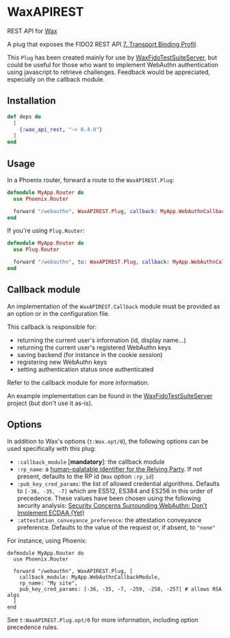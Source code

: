 # WaxAPIREST

REST API for [Wax](https://github.com/tanguilp/wax)

A plug that exposes the FIDO2 REST API
[7. Transport Binding Profil](https://fidoalliance.org/specs/fido-v2.0-rd-20180702/fido-server-v2.0-rd-20180702.html#transport-binding-profile).

This `Plug` has been created mainly for use by
[WaxFidoTestSuiteServer](https://github.com/tanguilp/wax_fido_test_suite_server), but
could be useful for those who want to implement WebAuthn authentication using
javascript to retrieve challenges. Feedback would be appreciated, especially on the
callback module.

## Installation

```elixir
def deps do
  [
    {:wax_api_rest, "~> 0.4.0"}
  ]
end
```

## Usage

In a Phoenix router, forward a route to the `WaxAPIREST.Plug`:

```elixir
defmodule MyApp.Router do
  use Phoenix.Router

  forward "/webauthn", WaxAPIREST.Plug, callback: MyApp.WebAuthnCallbackModule
end
```

If you're using `Plug.Router`:

```elixir
defmodule MyApp.Router do
  use Plug.Router

  forward "/webauthn", to: WaxAPIREST.Plug, callback: MyApp.WebAuthnCallbackModule
end
```

## Callback module

An implementation of the `WaxAPIREST.Callback` module must be provided as an option or
in the configuration file.

This callback is responsible for:
- returning the current user's information (id, display name...)
- returning the current user's registered WebAuthn keys
- saving backend (for instance in the cookie session)
- registering new WebAuthn keys
- setting authentication status once authenticated

Refer to the callback module for more information.

An example implementation can be found in the
[WaxFidoTestSuiteServer](https://github.com/tanguilp/wax_fido_test_suite_server/blob/master/lib/wax_fido_test_suite_server/user_key_callback_impl.ex)
project (but don't use it as-is).

## Options

In addition to Wax's options (`t:Wax.opt/0`), the following options can be used
specifically with this plug:
- `:callback_module` [**mandatory**]: the callback module
- `:rp_name`: a [human-palatable identifier for the Relying Party](https://www.w3.org/TR/webauthn/#dictdef-publickeycredentialentity).
If not present, defaults to the RP id (`Wax` option `:rp_id`)
- `:pub_key_cred_params`: the list of allowed credential algorithms. Defaults to
`[-36, -35, -7]` which are ES512, ES384 and ES256 in this order of precedence. These
values have been chosen using the following security analysis:
[Security Concerns Surrounding WebAuthn: Don't Implement ECDAA (Yet)](https://paragonie.com/blog/2018/08/security-concerns-surrounding-webauthn-don-t-implement-ecdaa-yet)
- `:attestation_conveyance_preference`: the attestation conveyance preference. Defaults to
the value of the request or, if absent, to `"none"`

For instance, using Phoenix:

    defmodule MyApp.Router do
      use Phoenix.Router

      forward "/webauthn", WaxAPIREST.Plug, [
        callback_module: MyApp.WebAuthnCallbackModule,
        rp_name: "My site",
        pub_key_cred_params: [-36, -35, -7, -259, -258, -257] # allows RSA algs
      ]
    end

See `t:WaxAPIREST.Plug.opt/0` for more information, including option precedence rules.
